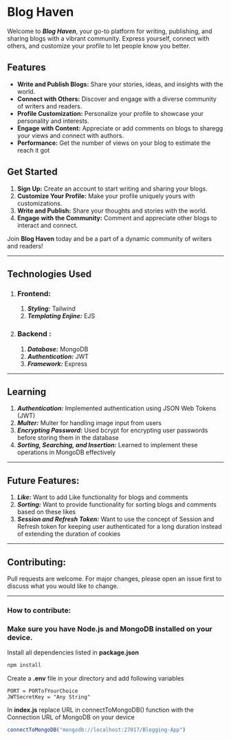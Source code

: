 # Blog Haven

Welcome to ***Blog Haven***, your go-to platform for writing, publishing, and sharing blogs with a vibrant community. Express yourself, connect with others, and customize your profile to let people know you better.

## Features

* **Write and Publish Blogs:** Share your stories, ideas, and insights with the world.
* **Connect with Others:**  Discover and engage with a diverse community of writers and readers.
* **Profile Customization:** Personalize your profile to showcase your personality and interests.
* **Engage with Content:** Appreciate or add comments on blogs to sharegg your views and connect with authors.
* **Performance:** Get the number of views on your blog to estimate the reach it got

 ## Get Started

1. **Sign Up:** Create an account to start writing and sharing your blogs.
2. **Customize Your Profile:** Make your profile uniquely yours with customizations.
3. **Write and Publish:** Share your thoughts and stories with the world.
4. **Engage with the Community:** Comment and appreciate other blogs to interact and connect.

Join **Blog Haven** today and be a part of a dynamic community of writers and readers!
 - - - -
 ## Technologies Used

 1.  ### Frontend:
       1. ***Styling:*** Tailwind
       2. ***Templating Enjine:*** EJS
 2.  ### Backend :
       1. ***Database:*** MongoDB
       2. ***Authentication:*** JWT
       3. ***Framework:***  Express  
 - - - -

 ## Learning

 1. ***Authentication:*** Implemented authentication using JSON Web Tokens (JWT)
 2. ***Multer:*** Multer for handling image input from users
 3. ***Encrypting Password:*** Used bcrypt for encrypting user passwords before storing them in the database
 4. ***Sorting, Searching, and Insertion:*** Learned to implement these operations in MongoDB effectively
- - - -

## Future Features:

1. ***Like:*** Want to add Like functionality for blogs and comments
2. ***Sorting:*** Want to provide functionality for sorting blogs and comments based on these likes
3. ***Session and Refresh Token:*** Want to use the concept of Session and Refresh token for keeping user authenticated for a long duration instead of extending the duration of cookies

- - - 

## Contributing: 

 Pull requests are welcome. For major changes, please open an issue first to discuss what you would like to change.

 - - - -

 ### How to contribute: 

 ### Make sure you have Node.js and MongoDB installed on your device. 

   Install all dependencies listed in **package.json**
   ```bash
   npm install
   ```
   
  Create a **.env** file in your directory and add following variables
  ```.env
  PORT = PORTofYourChoice
  JWTSecretKey = "Any String"
  ```

  In **index.js** replace URL in connectToMongoDB() function with the Connection URL of MongoDB on your device
  ```javascript
 connectToMongoDB("mongodb://localhost:27017/Blogging-App")
 ```

   
